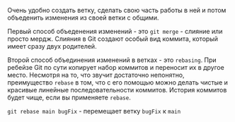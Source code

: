 Очень удобно создать ветку, сделать свою часть работы в ней и потом объеденить изменения из своей ветки с общими.

Первый способ объеденения изменений - это `git merge` - слияние или просто мердж. Слияния в Git создают особый вид коммита, который имеет сразу двух родителей.

Второй способ объединения изменений в ветках - это `rebasing`. При ребейзе Git по сути копирует набор коммитов и переносит их в другое место. Несмотря на то, что звучит достаточно непонятно, преимущество `rebase` в том, что с его помощью можно делать чистые и красивые линейные последовательности коммитов. История коммитов будет чище, если вы применяете `rebase`.

`git rebase main bugFix` - перемещает ветку `bugFix` к `main`